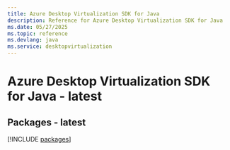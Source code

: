 ```yaml
---
title: Azure Desktop Virtualization SDK for Java
description: Reference for Azure Desktop Virtualization SDK for Java
ms.date: 05/27/2025
ms.topic: reference
ms.devlang: java
ms.service: desktopvirtualization
---
```

# Azure Desktop Virtualization SDK for Java - latest
## Packages - latest
[!INCLUDE [packages](desktop-virtualization-index.md)]
